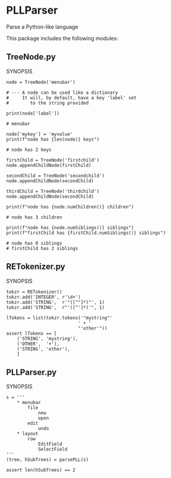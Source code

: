 # PLLParser

Parse a Python-like language

This package includes the following modules:

## TreeNode.py

SYNOPSIS

	node = TreeNode('menubar')

	# --- A node can be used like a dictionary
	#     It will, by default, have a key 'label' set
	#        to the string provided

	print(node['label'])

	# menubar

	node['mykey'] = 'myvalue'
	print(f"node has {len(node)} keys")

	# node has 2 keys

	firstChild = TreeNode('firstchild')
	node.appendChildNode(firstChild)

	secondChild = TreeNode('secondchild')
	node.appendChildNode(secondChild)

	thirdChild = TreeNode('thirdchild')
	node.appendChildNode(secondChild)

	print(f"node has {node.numChildren()} children")

	# node has 3 children

	print(f"node has {node.numSiblings()} siblings")
	print(f"firstChild has {firstChild.numSiblings()} siblings")

	# node has 0 siblings
	# firstChild has 2 siblings

## RETokenizer.py

SYNOPSIS

	tokzr = RETokenizer()
	tokzr.add('INTEGER', r'\d+')
	tokzr.add('STRING',  r'"([^"]*)"', 1)
	tokzr.add('STRING',  r"'([^']*)'", 1)

	lTokens = list(tokzr.tokens('"mystring"'
                               ' + '
                               "'other'"))
	assert lTokens == [
		('STRING', 'mystring'),
		('OTHER',  '+'),
		('STRING', 'other'),
		]

## PLLParser.py

SYNOPSIS

	s = '''
		* menubar
			file
				new
				open
			edit
				undo
		* layout
			row
				EditField
				SelectField
	'''
	(tree, hSubTrees) = parsePLL(s)

	assert len(hSubTrees) == 2

